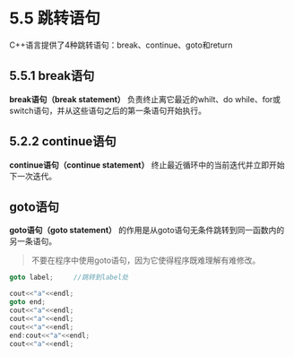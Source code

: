 # 5.5 跳转语句

C++语言提供了4种跳转语句：break、continue、goto和return



## 5.5.1 break语句

**break语句（break statement）** 负责终止离它最近的whilt、do while、for或switch语句，并从这些语句之后的第一条语句开始执行。



## 5.2.2 continue语句

**continue语句（continue statement）** 终止最近循环中的当前迭代并立即开始下一次迭代。



## goto语句

**goto语句（goto statement）** 的作用是从goto语句无条件跳转到同一函数内的另一条语句。

> 不要在程序中使用goto语句，因为它使得程序既难理解有难修改。

```c++
goto label;		//跳转到label处
```
```c++
cout<<"a"<<endl;
goto end;
cout<<"a"<<endl;
cout<<"a"<<endl;
cout<<"a"<<endl;
end:cout<<"a"<<endl;
cout<<"a"<<endl;
```

